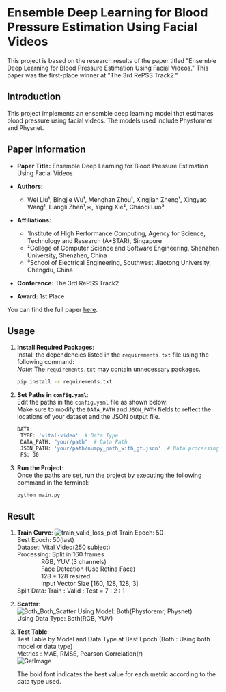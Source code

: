 # Ensemble Deep Learning for Blood Pressure Estimation Using Facial Videos

This project is based on the research results of the paper titled "Ensemble Deep Learning for Blood Pressure Estimation Using Facial Videos." This paper was the first-place winner at "The 3rd RePSS Track2."

## Introduction

This project implements an ensemble deep learning model that estimates blood pressure using facial videos. The models used include Physformer and Physnet.

## Paper Information

- **Paper Title:** Ensemble Deep Learning for Blood Pressure Estimation Using Facial Videos
- **Authors:**
  - Wei Liu¹, Bingjie Wu¹, Menghan Zhou¹, Xingjian Zheng¹, Xingyao Wang¹, Liangli Zhen¹,∗, Yiping Xie², Chaoqi Luo³

- **Affiliations:**
  - ¹Institute of High Performance Computing, Agency for Science, Technology and Research (A*STAR), Singapore
  - ²College of Computer Science and Software Engineering, Shenzhen University, Shenzhen, China
  - ³School of Electrical Engineering, Southwest Jiaotong University, Chengdu, China

- **Conference:** The 3rd RePSS Track2
- **Award:** 1st Place

You can find the full paper [here](https://liangli-zhen.github.io/assets/pdf/RePPS_BP.pdf).

## Usage

1. **Install Required Packages**:  
   Install the dependencies listed in the `requirements.txt` file using the following command:  
   *Note:* The `requirements.txt` may contain unnecessary packages.
   ```bash
   pip install -r requirements.txt

2. **Set Paths in `config.yaml`**:  
   Edit the paths in the `config.yaml` file as shown below:  
   Make sure to modify the `DATA_PATH` and `JSON_PATH` fields to reflect the locations of your dataset and the JSON output file.
   ```bash
   DATA:
    TYPE: 'vital-video'  # Data Type
    DATA_PATH: "your/path"  # Data Path
    JSON_PATH: 'your/path/numpy_path_with_gt.json'  # Data processing save path (including the JSON file name).
    FS: 30

3. **Run the Project**:  
   Once the paths are set, run the project by executing the following command in the terminal:
   ```bash
   python main.py

## Result

1. **Train Curve**:
   ![train_valid_loss_plot](https://github.com/user-attachments/assets/32dc0d61-632a-4ec6-8152-d3f02c5b8e94)
  Train Epoch: 50  
  Best Epoch: 50(last)  
  Dataset: Vital Video(250 subject)  
  Processing: Split in 160 frames  
           &emsp;&emsp;&emsp;&emsp;RGB, YUV (3 channels)  
           &emsp;&emsp;&emsp;&emsp;Face Detection (Use Retina Face)  
           &emsp;&emsp;&emsp;&emsp;128 * 128 resized  
           &emsp;&emsp;&emsp;&emsp;Input Vector Size [160, 128, 128, 3]   
  Split Data: Train : Valid : Test = 7 : 2 : 1  

   
2. **Scatter**:  
   ![Both_Both_Scatter](https://github.com/user-attachments/assets/8c2903a7-5db9-4b3f-93f3-41ee08554ad9)
  Using Model: Both(Physforemr, Physnet)  
  Using Data Type: Both(RGB, YUV)  

3. **Test Table**:  
   Test Table by Model and Data Type at Best Epoch 
   (Both : Using both model or data type)  
   Metrics : MAE, RMSE, Pearson Correlation(r)  
   ![GetImage](https://github.com/user-attachments/assets/36345414-9120-4ed3-be8d-f1866ac9561e)

   The bold font indicates the best value for each metric according to the data type used.
